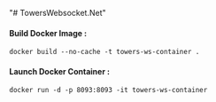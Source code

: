 "# TowersWebsocket.Net" 

#### Build Docker Image :
`docker build --no-cache -t towers-ws-container .`
#### Launch Docker Container :
`docker run -d -p 8093:8093 -it towers-ws-container` 
